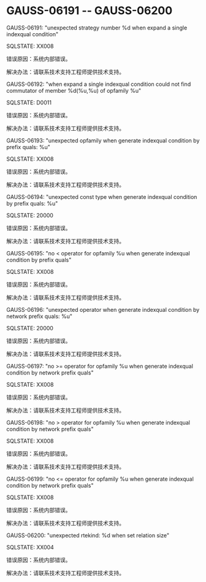 # GAUSS-06191 -- GAUSS-06200<a name="ZH-CN_TOPIC_0302073539"></a>

GAUSS-06191: "unexpected strategy number %d when expand a single indexqual condition"

SQLSTATE: XX008

错误原因：系统内部错误。

解决办法：请联系技术支持工程师提供技术支持。

GAUSS-06192: "when expand a single indexqual condition could not find commutator of member %d\(%u,%u\) of opfamily %u"

SQLSTATE: D0011

错误原因：系统内部错误。

解决办法：请联系技术支持工程师提供技术支持。

GAUSS-06193: "unexpected opfamily when generate indexqual condition by prefix quals: %u"

SQLSTATE: XX008

错误原因：系统内部错误。

解决办法：请联系技术支持工程师提供技术支持。

GAUSS-06194: "unexpected const type when generate indexqual condition by prefix quals: %u"

SQLSTATE: 20000

错误原因：系统内部错误。

解决办法：请联系技术支持工程师提供技术支持。

GAUSS-06195: "no < operator for opfamily %u when generate indexqual condition by prefix quals"

SQLSTATE: XX008

错误原因：系统内部错误。

解决办法：请联系技术支持工程师提供技术支持。

GAUSS-06196: "unexpected operator when generate indexqual condition by network prefix quals: %u"

SQLSTATE: 20000

错误原因：系统内部错误。

解决办法：请联系技术支持工程师提供技术支持。

GAUSS-06197: "no \>= operator for opfamily %u when generate indexqual condition by network prefix quals"

SQLSTATE: XX008

错误原因：系统内部错误。

解决办法：请联系技术支持工程师提供技术支持。

GAUSS-06198: "no \> operator for opfamily %u when generate indexqual condition by network prefix quals"

SQLSTATE: XX008

错误原因：系统内部错误。

解决办法：请联系技术支持工程师提供技术支持。

GAUSS-06199: "no <= operator for opfamily %u when generate indexqual condition by network prefix quals"

SQLSTATE: XX008

错误原因：系统内部错误。

解决办法：请联系技术支持工程师提供技术支持。

GAUSS-06200: "unexpected rtekind: %d when set relation size"

SQLSTATE: XX004

错误原因：系统内部错误。

解决办法：请联系技术支持工程师提供技术支持。

